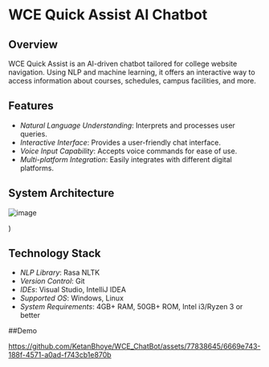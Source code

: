 # WCE Quick Assist AI Chatbot

## Overview
WCE Quick Assist is an AI-driven chatbot tailored for college website navigation. Using NLP and machine learning, it offers an interactive way to access information about courses, schedules, campus facilities, and more.

## Features
- *Natural Language Understanding*: Interprets and processes user queries.
- *Interactive Interface*: Provides a user-friendly chat interface.
- *Voice Input Capability*: Accepts voice commands for ease of use.
- *Multi-platform Integration*: Easily integrates with different digital platforms.

## System Architecture
![image](https://github.com/KetanBhoye/WCE_ChatBot/assets/77838645/497fe203-38e0-44ee-8e68-676fc957d00f)

)

## Technology Stack
- *NLP Library*: Rasa NLTK
- *Version Control*: Git
- *IDEs*: Visual Studio, IntelliJ IDEA
- *Supported OS*: Windows, Linux
- *System Requirements*: 4GB+ RAM, 50GB+ ROM, Intel i3/Ryzen 3 or better



##Demo

https://github.com/KetanBhoye/WCE_ChatBot/assets/77838645/6669e743-188f-4571-a0ad-f743cb1e870b





